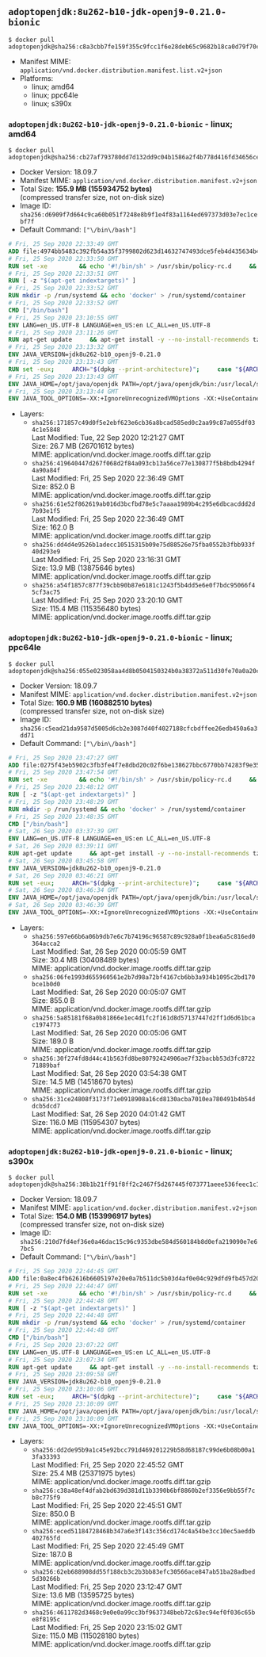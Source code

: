 ## `adoptopenjdk:8u262-b10-jdk-openj9-0.21.0-bionic`

```console
$ docker pull adoptopenjdk@sha256:c8a3cbb7fe159f355c9fcc1f6e28deb65c9682b18ca0d79f70c00946673a38bb
```

-	Manifest MIME: `application/vnd.docker.distribution.manifest.list.v2+json`
-	Platforms:
	-	linux; amd64
	-	linux; ppc64le
	-	linux; s390x

### `adoptopenjdk:8u262-b10-jdk-openj9-0.21.0-bionic` - linux; amd64

```console
$ docker pull adoptopenjdk@sha256:cb27af793780dd7d132dd9c04b1586a2f4b778d416fd34656ce6bc55fa5dc102
```

-	Docker Version: 18.09.7
-	Manifest MIME: `application/vnd.docker.distribution.manifest.v2+json`
-	Total Size: **155.9 MB (155934752 bytes)**  
	(compressed transfer size, not on-disk size)
-	Image ID: `sha256:d6909f7d664c9ca60b051f7248e8b9f1e4f83a1164ed697373d03e7ec1cebf7f`
-	Default Command: `["\/bin\/bash"]`

```dockerfile
# Fri, 25 Sep 2020 22:33:49 GMT
ADD file:4974bb5483c392fb54a35f3799802d623d14632747493dce5feb4d435634b4ac in / 
# Fri, 25 Sep 2020 22:33:50 GMT
RUN set -xe 		&& echo '#!/bin/sh' > /usr/sbin/policy-rc.d 	&& echo 'exit 101' >> /usr/sbin/policy-rc.d 	&& chmod +x /usr/sbin/policy-rc.d 		&& dpkg-divert --local --rename --add /sbin/initctl 	&& cp -a /usr/sbin/policy-rc.d /sbin/initctl 	&& sed -i 's/^exit.*/exit 0/' /sbin/initctl 		&& echo 'force-unsafe-io' > /etc/dpkg/dpkg.cfg.d/docker-apt-speedup 		&& echo 'DPkg::Post-Invoke { "rm -f /var/cache/apt/archives/*.deb /var/cache/apt/archives/partial/*.deb /var/cache/apt/*.bin || true"; };' > /etc/apt/apt.conf.d/docker-clean 	&& echo 'APT::Update::Post-Invoke { "rm -f /var/cache/apt/archives/*.deb /var/cache/apt/archives/partial/*.deb /var/cache/apt/*.bin || true"; };' >> /etc/apt/apt.conf.d/docker-clean 	&& echo 'Dir::Cache::pkgcache ""; Dir::Cache::srcpkgcache "";' >> /etc/apt/apt.conf.d/docker-clean 		&& echo 'Acquire::Languages "none";' > /etc/apt/apt.conf.d/docker-no-languages 		&& echo 'Acquire::GzipIndexes "true"; Acquire::CompressionTypes::Order:: "gz";' > /etc/apt/apt.conf.d/docker-gzip-indexes 		&& echo 'Apt::AutoRemove::SuggestsImportant "false";' > /etc/apt/apt.conf.d/docker-autoremove-suggests
# Fri, 25 Sep 2020 22:33:51 GMT
RUN [ -z "$(apt-get indextargets)" ]
# Fri, 25 Sep 2020 22:33:52 GMT
RUN mkdir -p /run/systemd && echo 'docker' > /run/systemd/container
# Fri, 25 Sep 2020 22:33:52 GMT
CMD ["/bin/bash"]
# Fri, 25 Sep 2020 23:10:55 GMT
ENV LANG=en_US.UTF-8 LANGUAGE=en_US:en LC_ALL=en_US.UTF-8
# Fri, 25 Sep 2020 23:11:26 GMT
RUN apt-get update     && apt-get install -y --no-install-recommends tzdata curl ca-certificates fontconfig locales     && echo "en_US.UTF-8 UTF-8" >> /etc/locale.gen     && locale-gen en_US.UTF-8     && rm -rf /var/lib/apt/lists/*
# Fri, 25 Sep 2020 23:13:32 GMT
ENV JAVA_VERSION=jdk8u262-b10_openj9-0.21.0
# Fri, 25 Sep 2020 23:13:43 GMT
RUN set -eux;     ARCH="$(dpkg --print-architecture)";     case "${ARCH}" in        ppc64el|ppc64le)          ESUM='8659c84c5c5d94ffed4789f06f2be401e59020b83e95fd45e71992f425483a13';          BINARY_URL='https://github.com/AdoptOpenJDK/openjdk8-binaries/releases/download/jdk8u262-b10_openj9-0.21.0/OpenJDK8U-jdk_ppc64le_linux_openj9_8u262b10_openj9-0.21.0.tar.gz';          ;;        s390x)          ESUM='37fe91840b1d8fa98bc6a859ef29b28e0b2187cd926c9d58743f7022640f8d8e';          BINARY_URL='https://github.com/AdoptOpenJDK/openjdk8-binaries/releases/download/jdk8u262-b10_openj9-0.21.0/OpenJDK8U-jdk_s390x_linux_openj9_8u262b10_openj9-0.21.0.tar.gz';          ;;        amd64|x86_64)          ESUM='bdeab95a04462ae48df1dc1c53c833f86bfa34bd3a86c65c7adad7c096a1dbce';          BINARY_URL='https://github.com/AdoptOpenJDK/openjdk8-binaries/releases/download/jdk8u262-b10_openj9-0.21.0/OpenJDK8U-jdk_x64_linux_openj9_8u262b10_openj9-0.21.0.tar.gz';          ;;        *)          echo "Unsupported arch: ${ARCH}";          exit 1;          ;;     esac;     curl -LfsSo /tmp/openjdk.tar.gz ${BINARY_URL};     echo "${ESUM} */tmp/openjdk.tar.gz" | sha256sum -c -;     mkdir -p /opt/java/openjdk;     cd /opt/java/openjdk;     tar -xf /tmp/openjdk.tar.gz --strip-components=1;     rm -rf /tmp/openjdk.tar.gz;
# Fri, 25 Sep 2020 23:13:43 GMT
ENV JAVA_HOME=/opt/java/openjdk PATH=/opt/java/openjdk/bin:/usr/local/sbin:/usr/local/bin:/usr/sbin:/usr/bin:/sbin:/bin
# Fri, 25 Sep 2020 23:13:44 GMT
ENV JAVA_TOOL_OPTIONS=-XX:+IgnoreUnrecognizedVMOptions -XX:+UseContainerSupport -XX:+IdleTuningCompactOnIdle -XX:+IdleTuningGcOnIdle
```

-	Layers:
	-	`sha256:171857c49d0f5e2ebf623e6cb36a8bcad585ed0c2aa99c87a055df034c1e5848`  
		Last Modified: Tue, 22 Sep 2020 12:21:27 GMT  
		Size: 26.7 MB (26701612 bytes)  
		MIME: application/vnd.docker.image.rootfs.diff.tar.gzip
	-	`sha256:419640447d267f068d2f84a093cb13a56ce77e130877f5b8bdb4294f4a90a84f`  
		Last Modified: Fri, 25 Sep 2020 22:36:49 GMT  
		Size: 852.0 B  
		MIME: application/vnd.docker.image.rootfs.diff.tar.gzip
	-	`sha256:61e52f862619ab016d3bcfbd78e5c7aaaa1989b4c295e6dbcacddd2d7b93e1f5`  
		Last Modified: Fri, 25 Sep 2020 22:36:49 GMT  
		Size: 162.0 B  
		MIME: application/vnd.docker.image.rootfs.diff.tar.gzip
	-	`sha256:dd4d4e9526b1adecc10515315b09e75d88526e75fba0552b3fbb933f40d293e9`  
		Last Modified: Fri, 25 Sep 2020 23:16:31 GMT  
		Size: 13.9 MB (13875646 bytes)  
		MIME: application/vnd.docker.image.rootfs.diff.tar.gzip
	-	`sha256:a54f1857c877f39cbb90b87e6181c1243f5b4dd5e6e0f7bdc95066f45cf3ac75`  
		Last Modified: Fri, 25 Sep 2020 23:20:10 GMT  
		Size: 115.4 MB (115356480 bytes)  
		MIME: application/vnd.docker.image.rootfs.diff.tar.gzip

### `adoptopenjdk:8u262-b10-jdk-openj9-0.21.0-bionic` - linux; ppc64le

```console
$ docker pull adoptopenjdk@sha256:055e023058aa4d8b0504150324b0a38372a511d30fe70a0a20cb016d62c785f6
```

-	Docker Version: 18.09.7
-	Manifest MIME: `application/vnd.docker.distribution.manifest.v2+json`
-	Total Size: **160.9 MB (160882510 bytes)**  
	(compressed transfer size, not on-disk size)
-	Image ID: `sha256:c5ead21da9587d5005d6cb2e3087d40f4027188cfcbdffee26edb450a6a3dd71`
-	Default Command: `["\/bin\/bash"]`

```dockerfile
# Fri, 25 Sep 2020 23:47:27 GMT
ADD file:0275f43eb5902c3fb3fe4f7e8dbd20c02f6be138627bbc6770bb74283f9e35fa in / 
# Fri, 25 Sep 2020 23:47:54 GMT
RUN set -xe 		&& echo '#!/bin/sh' > /usr/sbin/policy-rc.d 	&& echo 'exit 101' >> /usr/sbin/policy-rc.d 	&& chmod +x /usr/sbin/policy-rc.d 		&& dpkg-divert --local --rename --add /sbin/initctl 	&& cp -a /usr/sbin/policy-rc.d /sbin/initctl 	&& sed -i 's/^exit.*/exit 0/' /sbin/initctl 		&& echo 'force-unsafe-io' > /etc/dpkg/dpkg.cfg.d/docker-apt-speedup 		&& echo 'DPkg::Post-Invoke { "rm -f /var/cache/apt/archives/*.deb /var/cache/apt/archives/partial/*.deb /var/cache/apt/*.bin || true"; };' > /etc/apt/apt.conf.d/docker-clean 	&& echo 'APT::Update::Post-Invoke { "rm -f /var/cache/apt/archives/*.deb /var/cache/apt/archives/partial/*.deb /var/cache/apt/*.bin || true"; };' >> /etc/apt/apt.conf.d/docker-clean 	&& echo 'Dir::Cache::pkgcache ""; Dir::Cache::srcpkgcache "";' >> /etc/apt/apt.conf.d/docker-clean 		&& echo 'Acquire::Languages "none";' > /etc/apt/apt.conf.d/docker-no-languages 		&& echo 'Acquire::GzipIndexes "true"; Acquire::CompressionTypes::Order:: "gz";' > /etc/apt/apt.conf.d/docker-gzip-indexes 		&& echo 'Apt::AutoRemove::SuggestsImportant "false";' > /etc/apt/apt.conf.d/docker-autoremove-suggests
# Fri, 25 Sep 2020 23:48:12 GMT
RUN [ -z "$(apt-get indextargets)" ]
# Fri, 25 Sep 2020 23:48:29 GMT
RUN mkdir -p /run/systemd && echo 'docker' > /run/systemd/container
# Fri, 25 Sep 2020 23:48:35 GMT
CMD ["/bin/bash"]
# Sat, 26 Sep 2020 03:37:39 GMT
ENV LANG=en_US.UTF-8 LANGUAGE=en_US:en LC_ALL=en_US.UTF-8
# Sat, 26 Sep 2020 03:39:11 GMT
RUN apt-get update     && apt-get install -y --no-install-recommends tzdata curl ca-certificates fontconfig locales     && echo "en_US.UTF-8 UTF-8" >> /etc/locale.gen     && locale-gen en_US.UTF-8     && rm -rf /var/lib/apt/lists/*
# Sat, 26 Sep 2020 03:45:58 GMT
ENV JAVA_VERSION=jdk8u262-b10_openj9-0.21.0
# Sat, 26 Sep 2020 03:46:21 GMT
RUN set -eux;     ARCH="$(dpkg --print-architecture)";     case "${ARCH}" in        ppc64el|ppc64le)          ESUM='8659c84c5c5d94ffed4789f06f2be401e59020b83e95fd45e71992f425483a13';          BINARY_URL='https://github.com/AdoptOpenJDK/openjdk8-binaries/releases/download/jdk8u262-b10_openj9-0.21.0/OpenJDK8U-jdk_ppc64le_linux_openj9_8u262b10_openj9-0.21.0.tar.gz';          ;;        s390x)          ESUM='37fe91840b1d8fa98bc6a859ef29b28e0b2187cd926c9d58743f7022640f8d8e';          BINARY_URL='https://github.com/AdoptOpenJDK/openjdk8-binaries/releases/download/jdk8u262-b10_openj9-0.21.0/OpenJDK8U-jdk_s390x_linux_openj9_8u262b10_openj9-0.21.0.tar.gz';          ;;        amd64|x86_64)          ESUM='bdeab95a04462ae48df1dc1c53c833f86bfa34bd3a86c65c7adad7c096a1dbce';          BINARY_URL='https://github.com/AdoptOpenJDK/openjdk8-binaries/releases/download/jdk8u262-b10_openj9-0.21.0/OpenJDK8U-jdk_x64_linux_openj9_8u262b10_openj9-0.21.0.tar.gz';          ;;        *)          echo "Unsupported arch: ${ARCH}";          exit 1;          ;;     esac;     curl -LfsSo /tmp/openjdk.tar.gz ${BINARY_URL};     echo "${ESUM} */tmp/openjdk.tar.gz" | sha256sum -c -;     mkdir -p /opt/java/openjdk;     cd /opt/java/openjdk;     tar -xf /tmp/openjdk.tar.gz --strip-components=1;     rm -rf /tmp/openjdk.tar.gz;
# Sat, 26 Sep 2020 03:46:34 GMT
ENV JAVA_HOME=/opt/java/openjdk PATH=/opt/java/openjdk/bin:/usr/local/sbin:/usr/local/bin:/usr/sbin:/usr/bin:/sbin:/bin
# Sat, 26 Sep 2020 03:46:39 GMT
ENV JAVA_TOOL_OPTIONS=-XX:+IgnoreUnrecognizedVMOptions -XX:+UseContainerSupport -XX:+IdleTuningCompactOnIdle -XX:+IdleTuningGcOnIdle
```

-	Layers:
	-	`sha256:597e66b6a06b9db7e6c7b74196c96587c89c928a0f1bea6a5c816ed0364acca2`  
		Last Modified: Sat, 26 Sep 2020 00:05:59 GMT  
		Size: 30.4 MB (30408489 bytes)  
		MIME: application/vnd.docker.image.rootfs.diff.tar.gzip
	-	`sha256:06fe1993d655960561e2b7d98a72bf4167cb6bb3a934b1095c2bd170bce1b0d0`  
		Last Modified: Sat, 26 Sep 2020 00:05:07 GMT  
		Size: 855.0 B  
		MIME: application/vnd.docker.image.rootfs.diff.tar.gzip
	-	`sha256:5a85181f68a0b81866e1ec4d1fc2f161d8d57137447d2ff1d6d61bcac1974773`  
		Last Modified: Sat, 26 Sep 2020 00:05:06 GMT  
		Size: 189.0 B  
		MIME: application/vnd.docker.image.rootfs.diff.tar.gzip
	-	`sha256:30f274fd8d44c41b563fd8be80792424906ae7f32bacbb53d3fc872271889baf`  
		Last Modified: Sat, 26 Sep 2020 03:54:38 GMT  
		Size: 14.5 MB (14518670 bytes)  
		MIME: application/vnd.docker.image.rootfs.diff.tar.gzip
	-	`sha256:31ce24808f3173f71e0918908a16cd8130acba7010ea780491b4b54ddcb5dcd7`  
		Last Modified: Sat, 26 Sep 2020 04:01:42 GMT  
		Size: 116.0 MB (115954307 bytes)  
		MIME: application/vnd.docker.image.rootfs.diff.tar.gzip

### `adoptopenjdk:8u262-b10-jdk-openj9-0.21.0-bionic` - linux; s390x

```console
$ docker pull adoptopenjdk@sha256:38b1b21ff91f8ff2c2467f5d267445f073771aeee536feec1c1859a810583afb
```

-	Docker Version: 18.09.7
-	Manifest MIME: `application/vnd.docker.distribution.manifest.v2+json`
-	Total Size: **154.0 MB (153996917 bytes)**  
	(compressed transfer size, not on-disk size)
-	Image ID: `sha256:210d7fd4ef36e0a46dac15c96c9353dbe584d560184b8d0efa219090e7e67bc5`
-	Default Command: `["\/bin\/bash"]`

```dockerfile
# Fri, 25 Sep 2020 22:44:45 GMT
ADD file:0a8ec4fb62616b6605197e20e0a7b511dc5b03d4af0e04c929dfd9fb457d2065 in / 
# Fri, 25 Sep 2020 22:44:47 GMT
RUN set -xe 		&& echo '#!/bin/sh' > /usr/sbin/policy-rc.d 	&& echo 'exit 101' >> /usr/sbin/policy-rc.d 	&& chmod +x /usr/sbin/policy-rc.d 		&& dpkg-divert --local --rename --add /sbin/initctl 	&& cp -a /usr/sbin/policy-rc.d /sbin/initctl 	&& sed -i 's/^exit.*/exit 0/' /sbin/initctl 		&& echo 'force-unsafe-io' > /etc/dpkg/dpkg.cfg.d/docker-apt-speedup 		&& echo 'DPkg::Post-Invoke { "rm -f /var/cache/apt/archives/*.deb /var/cache/apt/archives/partial/*.deb /var/cache/apt/*.bin || true"; };' > /etc/apt/apt.conf.d/docker-clean 	&& echo 'APT::Update::Post-Invoke { "rm -f /var/cache/apt/archives/*.deb /var/cache/apt/archives/partial/*.deb /var/cache/apt/*.bin || true"; };' >> /etc/apt/apt.conf.d/docker-clean 	&& echo 'Dir::Cache::pkgcache ""; Dir::Cache::srcpkgcache "";' >> /etc/apt/apt.conf.d/docker-clean 		&& echo 'Acquire::Languages "none";' > /etc/apt/apt.conf.d/docker-no-languages 		&& echo 'Acquire::GzipIndexes "true"; Acquire::CompressionTypes::Order:: "gz";' > /etc/apt/apt.conf.d/docker-gzip-indexes 		&& echo 'Apt::AutoRemove::SuggestsImportant "false";' > /etc/apt/apt.conf.d/docker-autoremove-suggests
# Fri, 25 Sep 2020 22:44:48 GMT
RUN [ -z "$(apt-get indextargets)" ]
# Fri, 25 Sep 2020 22:44:48 GMT
RUN mkdir -p /run/systemd && echo 'docker' > /run/systemd/container
# Fri, 25 Sep 2020 22:44:48 GMT
CMD ["/bin/bash"]
# Fri, 25 Sep 2020 23:07:22 GMT
ENV LANG=en_US.UTF-8 LANGUAGE=en_US:en LC_ALL=en_US.UTF-8
# Fri, 25 Sep 2020 23:07:34 GMT
RUN apt-get update     && apt-get install -y --no-install-recommends tzdata curl ca-certificates fontconfig locales     && echo "en_US.UTF-8 UTF-8" >> /etc/locale.gen     && locale-gen en_US.UTF-8     && rm -rf /var/lib/apt/lists/*
# Fri, 25 Sep 2020 23:09:58 GMT
ENV JAVA_VERSION=jdk8u262-b10_openj9-0.21.0
# Fri, 25 Sep 2020 23:10:06 GMT
RUN set -eux;     ARCH="$(dpkg --print-architecture)";     case "${ARCH}" in        ppc64el|ppc64le)          ESUM='8659c84c5c5d94ffed4789f06f2be401e59020b83e95fd45e71992f425483a13';          BINARY_URL='https://github.com/AdoptOpenJDK/openjdk8-binaries/releases/download/jdk8u262-b10_openj9-0.21.0/OpenJDK8U-jdk_ppc64le_linux_openj9_8u262b10_openj9-0.21.0.tar.gz';          ;;        s390x)          ESUM='37fe91840b1d8fa98bc6a859ef29b28e0b2187cd926c9d58743f7022640f8d8e';          BINARY_URL='https://github.com/AdoptOpenJDK/openjdk8-binaries/releases/download/jdk8u262-b10_openj9-0.21.0/OpenJDK8U-jdk_s390x_linux_openj9_8u262b10_openj9-0.21.0.tar.gz';          ;;        amd64|x86_64)          ESUM='bdeab95a04462ae48df1dc1c53c833f86bfa34bd3a86c65c7adad7c096a1dbce';          BINARY_URL='https://github.com/AdoptOpenJDK/openjdk8-binaries/releases/download/jdk8u262-b10_openj9-0.21.0/OpenJDK8U-jdk_x64_linux_openj9_8u262b10_openj9-0.21.0.tar.gz';          ;;        *)          echo "Unsupported arch: ${ARCH}";          exit 1;          ;;     esac;     curl -LfsSo /tmp/openjdk.tar.gz ${BINARY_URL};     echo "${ESUM} */tmp/openjdk.tar.gz" | sha256sum -c -;     mkdir -p /opt/java/openjdk;     cd /opt/java/openjdk;     tar -xf /tmp/openjdk.tar.gz --strip-components=1;     rm -rf /tmp/openjdk.tar.gz;
# Fri, 25 Sep 2020 23:10:09 GMT
ENV JAVA_HOME=/opt/java/openjdk PATH=/opt/java/openjdk/bin:/usr/local/sbin:/usr/local/bin:/usr/sbin:/usr/bin:/sbin:/bin
# Fri, 25 Sep 2020 23:10:09 GMT
ENV JAVA_TOOL_OPTIONS=-XX:+IgnoreUnrecognizedVMOptions -XX:+UseContainerSupport -XX:+IdleTuningCompactOnIdle -XX:+IdleTuningGcOnIdle
```

-	Layers:
	-	`sha256:dd2de95b9a1c45e92bcc791d469201229b58d68187c99de6b08b00a13fa33393`  
		Last Modified: Fri, 25 Sep 2020 22:45:52 GMT  
		Size: 25.4 MB (25371975 bytes)  
		MIME: application/vnd.docker.image.rootfs.diff.tar.gzip
	-	`sha256:c38a48ef4dfab2bd639d381d11b3390b6bf8860b2ef3356e9bb55f7cb8c775f9`  
		Last Modified: Fri, 25 Sep 2020 22:45:51 GMT  
		Size: 850.0 B  
		MIME: application/vnd.docker.image.rootfs.diff.tar.gzip
	-	`sha256:eced51184728468b347a6e3f143c356cd174c4a54be3cc10ec5aeddb402765fd`  
		Last Modified: Fri, 25 Sep 2020 22:45:49 GMT  
		Size: 187.0 B  
		MIME: application/vnd.docker.image.rootfs.diff.tar.gzip
	-	`sha256:62eb688908dd55f188cb3c2b3bb83efc30566ace847ab51ba28adbed5d30266b`  
		Last Modified: Fri, 25 Sep 2020 23:12:47 GMT  
		Size: 13.6 MB (13595725 bytes)  
		MIME: application/vnd.docker.image.rootfs.diff.tar.gzip
	-	`sha256:4611782d3468c9e0e0a99cc3bf9637348beb72c63ec94ef0f036c65be8f8195c`  
		Last Modified: Fri, 25 Sep 2020 23:15:02 GMT  
		Size: 115.0 MB (115028180 bytes)  
		MIME: application/vnd.docker.image.rootfs.diff.tar.gzip
